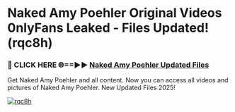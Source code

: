 # Naked Amy Poehler Original Videos 0nlyFans Leaked - Files Updated! (rqc8h)

<h3>🔴 CLICK HERE 🌐==►► <a href="https://tinyurl.com/up5wt9bj" rel="nofollow">Naked Amy Poehler Updated Files</a></h3>

Get Naked Amy Poehler and all content. Now you can access all videos and pictures of Naked Amy Poehler. New Updated Files 2025!

[![rqc8h](https://i.imgur.com/ABiUzMV.gif)](https://tinyurl.com/up5wt9bj)

